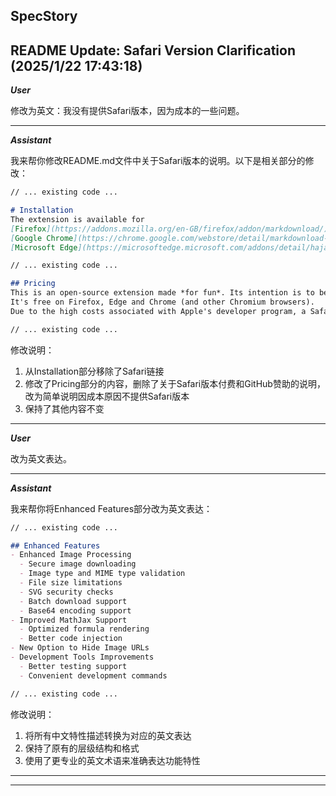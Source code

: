 ## SpecStory

## README Update: Safari Version Clarification (2025/1/22 17:43:18)

_**User**_

修改为英文：我没有提供Safari版本，因为成本的一些问题。

---

_**Assistant**_

我来帮你修改README.md文件中关于Safari版本的说明。以下是相关部分的修改：

````markdown:README.md
// ... existing code ...

# Installation
The extension is available for 
[Firefox](https://addons.mozilla.org/en-GB/firefox/addon/markdownload/), 
[Google Chrome](https://chrome.google.com/webstore/detail/markdownload-markdown-web/pcmpcfapbekmbjjkdalcgopdkipoggdi), and
[Microsoft Edge](https://microsoftedge.microsoft.com/addons/detail/hajanaajapkhaabfcofdjgjnlgkdkknm).

// ... existing code ...

## Pricing
This is an open-source extension made *for fun*. Its intention is to be completely free.
It's free on Firefox, Edge and Chrome (and other Chromium browsers).
Due to the high costs associated with Apple's developer program, a Safari version is not currently available.

// ... existing code ...
````

修改说明：
1. 从Installation部分移除了Safari链接
2. 修改了Pricing部分的内容，删除了关于Safari版本付费和GitHub赞助的说明，改为简单说明因成本原因不提供Safari版本
3. 保持了其他内容不变

---

_**User**_

改为英文表达。

---

_**Assistant**_

我来帮你将Enhanced Features部分改为英文表达：

````markdown:README.md
// ... existing code ...

## Enhanced Features
- Enhanced Image Processing
  - Secure image downloading
  - Image type and MIME type validation
  - File size limitations
  - SVG security checks
  - Batch download support
  - Base64 encoding support
- Improved MathJax Support
  - Optimized formula rendering
  - Better code injection
- New Option to Hide Image URLs
- Development Tools Improvements
  - Better testing support
  - Convenient development commands

// ... existing code ...
````

修改说明：
1. 将所有中文特性描述转换为对应的英文表达
2. 保持了原有的层级结构和格式
3. 使用了更专业的英文术语来准确表达功能特性

---



---

